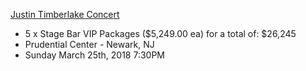 [Justin Timberlake Concert](https://www.newyorkcitytheatre.com/theaters/prudential-center/tickets.php?eventName=Justin+Timberlake&cmsEventId=00096&buy=true&history=seating&utc=1522006200&vsShowId=2578786&floorImg=https%3A%2F%2Fd2o50i5c2dr30a.cloudfront.net%2F6d324222-2538-4c12-b8c8-d963cc4df9aa.jpg&xyz=y&singleShow=1)

* 5 x Stage Bar VIP Packages ($5,249.00 ea) for a total of: $26,245  
* Prudential Center - Newark, NJ  
* Sunday March 25th, 2018 7:30PM